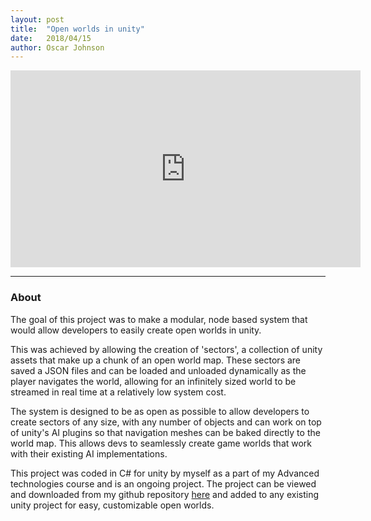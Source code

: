 ```yaml
---
layout: post
title:  "Open worlds in unity"
date:   2018/04/15
author: Oscar Johnson
---
```


<iframe width="560" height="315" src="https://www.youtube.com/watch?v=nOdQnMDJMpI" frameborder="0" allow="accelerometer; autoplay; encrypted-media; gyroscope; picture-in-picture" allowfullscreen></iframe>

---
### About
The goal of this project was to make a modular, node based system that would allow developers to easily create open worlds in unity.

This was achieved by allowing the creation of 'sectors', a collection of unity assets that make up a chunk of an open world map. These sectors are saved a JSON files and can be loaded and unloaded dynamically as the player navigates the world, allowing for an infinitely sized world to be streamed in real time at a relatively low system cost.

The system is designed to be as open as possible to allow developers to create sectors of any size, with any number of objects and can work on top of unity's AI plugins so that navigation meshes can be baked directly to the world map. This allows devs to seamlessly create game worlds that work with their existing AI implementations.


This project was coded in C# for unity by myself as a part of my Advanced technologies course and is an ongoing project.
The project can be viewed and downloaded from my github repository [here](https://github.com/JohnnersUK/AT-Open-World) and added to any existing unity project for easy, customizable open worlds. 

